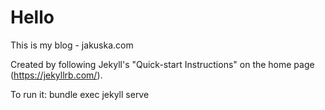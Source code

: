 # Hello

This is my blog - jakuska.com

Created by following Jekyll's "Quick-start Instructions" on the home page (https://jekyllrb.com/).

To run it: bundle exec jekyll serve
